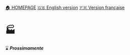 [🏠 HOMEPAGE](../README.md)
[🇬🇧 English version](EACEI.md)
[🇫🇷 Version française](EACEI_FR.md)

# 🏭

⌛ **_Prossimamente_**

